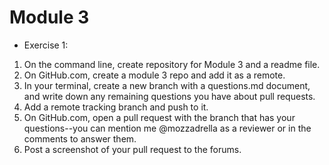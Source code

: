 # Module 3

* Exercise 1:

1. On the command line, create repository for Module 3 and a readme file.
2. On GitHub.com, create a module 3 repo and add it as a remote.
3. In your terminal, create a new branch with a questions.md document, and write down any remaining questions you have about pull requests.
4. Add a remote tracking branch and push to it.
5. On GitHub.com, open a pull request with the branch that has your questions--you can mention me @mozzadrella as a reviewer or in the comments to answer them. 
6. Post a screenshot of your pull request to the forums.
